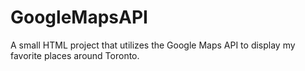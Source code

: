 # GoogleMapsAPI
A small HTML project that utilizes the Google Maps API to display my favorite places around Toronto.
